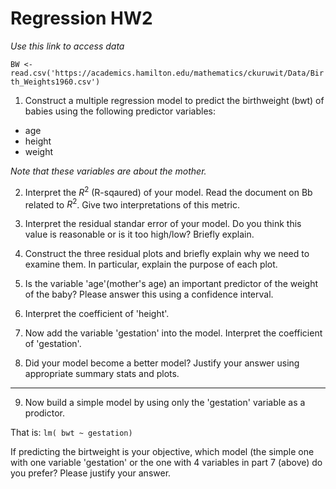 # Regression HW2

*Use this link to access data*
  
``BW <-  read.csv('https://academics.hamilton.edu/mathematics/ckuruwit/Data/Birth_Weights1960.csv')``


1.  Construct a multiple regression model to predict the birthweight (bwt) of babies using the following predictor variables:
* age 
* height
* weight 

*Note that these variables are about the mother.*

2.  Interpret the $R^2$ (R-sqaured) of your model.  Read the document on Bb related to $R^2$.  Give two interpretations of this metric.


3. Interpret the residual standar error of your model.  Do you think this value is reasonable or is it too high/low?  Briefly explain. 

4.  Construct the three residual plots and briefly explain why we need to examine them.  In particular, explain the purpose of each plot.

5.  Is the variable 'age'(mother's age) an important predictor of the weight of the baby?  Please answer this using a confidence interval.


6.  Interpret the coefficient of 'height'.


7.  Now add the variable 'gestation' into the model. Interpret the coefficient of 'gestation'.

8. Did your model become a better model?  Justify your answer using appropriate summary stats and plots.

---

9. Now build a simple model by using only the 'gestation' variable as a prodictor.

That is: ``lm( bwt ~ gestation)``

If predicting the birtweight is your objective, which model (the simple one with one variable 'gestation' or the one with 4 variables in part 7 (above) do you prefer?  Please justify your answer.

